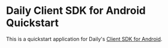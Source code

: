 # Daily Client SDK for Android Quickstart

This is a quickstart application for Daily's [Client SDK for Android](https://docs.daily.co/reference/android).
